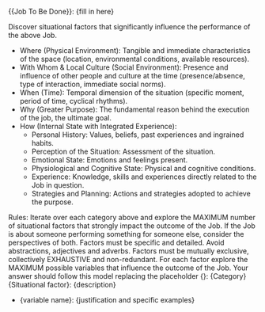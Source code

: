 {{Job To Be Done}}: {fill in here}

Discover situational factors that significantly influence the performance of the above Job.

* Where (Physical Environment): Tangible and immediate characteristics of the space (location, environmental conditions, available resources).
* With Whom & Local Culture (Social Environment): Presence and influence of other people and culture at the time (presence/absence, type of interaction, immediate social norms).
* When (Time): Temporal dimension of the situation (specific moment, period of time, cyclical rhythms).
* Why (Greater Purpose): The fundamental reason behind the execution of the job, the ultimate goal.
* How (Internal State with Integrated Experience):
    * Personal History: Values, beliefs, past experiences and ingrained habits.
    * Perception of the Situation: Assessment of the situation.
    * Emotional State: Emotions and feelings present.
    * Physiological and Cognitive State: Physical and cognitive conditions.
    * Experience: Knowledge, skills and experiences directly related to the Job in question.
    * Strategies and Planning: Actions and strategies adopted to achieve the purpose.

Rules:
Iterate over each category above and explore the MAXIMUM number of situational factors that strongly impact the outcome of the Job.
If the Job is about someone performing something for someone else, consider the perspectives of both.
Factors must be specific and detailed. Avoid abstractions, adjectives and adverbs.
Factors must be mutually exclusive, collectively EXHAUSTIVE and non-redundant.
For each factor explore the MAXIMUM possible variables that influence the outcome of the Job.
Your answer should follow this model replacing the placeholder {}:
{Category}
{Situational factor}: {description}
- {variable name}: {justification and specific examples}
